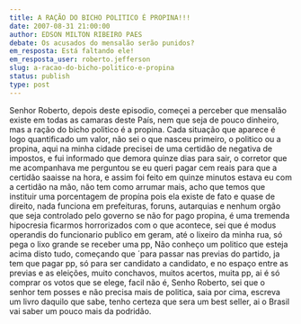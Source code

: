```yaml
---
title: A RAÇÃO DO BICHO POLITICO É PROPINA!!!
date: 2007-08-31 21:00:00
author: EDSON MILTON RIBEIRO PAES
debate: Os acusados do mensalão serão punidos?
em_resposta: Está faltando ele! 
em_resposta_user: roberto.jefferson
slug: a-racao-do-bicho-politico-e-propina
status: publish 
type: post
---
```


Senhor Roberto, depois deste episodio, começei a perceber que mensalão existe em todas as camaras deste País, nem que seja de pouco dinheiro, mas a ração do bicho politico é a propina. Cada situação que aparece é logo quantificado um valor, não sei o que nasceu primeiro, o politico ou a propina, aqui na minha cidade precisei de uma certidão de negativa de impostos, e fui informado que demora quinze dias para sair, o corretor que me acompanhava me perguntou se eu queri pagar cem reais para que a certidão saaisse na hora, e assim foi feito em quinze minutos estava eu com a certidão na mão, não tem como arrumar mais, acho que temos que instituir uma porcentagem de propína pois ela existe de fato e quase de direito, nada funciona em prefeituras, foruns, autarquias e nenhum orgão que seja controlado pelo governo se não for pago propina, é uma tremenda hipocresia ficarmos horrorizados com o que acontece, sei que é modus operandis do funcionario publico em geram, até o lixeiro da minha rua, só pega o lixo grande se receber uma pp, Não conheço um politico que esteja acima disto tudo, começando que ´para passar nas previas do partido, ja tem que pagar pp, só para ser candidato a candidato, e no espaço entre as previas e as eleições, muito conchavos, muitos acertos, muita pp, ai é só comprar os votos que se elege, facil não é, Senho Roberto, sei que o senhor tem posses e não precisa mais de politica, saia por cima, escreva um livro daquilo que sabe, tenho certeza que sera um best seller, ai o Brasil vai saber um pouco mais da podridão.

